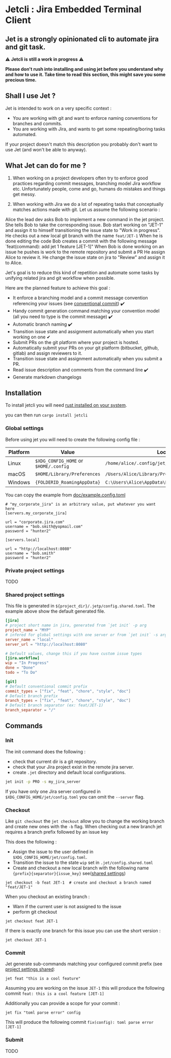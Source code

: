 # Jetcli : Jira Embedded Terminal Client
Jet is a strongly opinionated cli to automate jira and git task.
---
⚠️ **Jetcli is still a work in progress** ⚠️

**Please don't rush into installing and using jet before you understand why and how to use it. Take time to read this 
section, this might save you some precious time.** 

## Shall I use Jet ? 

Jet is intended to work on a very specific context : 
- You are working with git and want to enforce naming conventions for branches and commits.
- You are working with Jira, and wants to get some repeating/boring tasks automated.

If your project doesn't match this description you probably don't want to use Jet (and won't be able to anyway). 

## What Jet can do for me ? 

1. When working on a project developers often try to enforce good practices regarding commit messages, 
branching model Jira workflow etc. Unfortunately people, come and go, humans do mistakes and things get messy.

2. When working with Jira we do a lot of repeating tasks that conceptually matches actions made with git. 
Let us assume the following scenario :

Alice the lead dev asks Bob to implement a new command in the jet project. She tells Bob to take the corresponding issue. 
Bob start working on "JET-1" and assign it to himself transitioning the issue state to "Work in progress".
He checks out a new local git branch with the name `feat/JET-1` 
When he is done editing the code Bob creates a commit with the following message `feat(command): add jet 1 feature [JET-1]"
When Bob is done working on an issue he pushes is work to the remote repository and submit a PR
He assign Alice to review it.
He change the issue state on jira to "Review" and assign it to Alice.

Jet's goal is to reduce this kind of repetition and automate some tasks by unifying related jira and git workflow when
 possible. 

Here are the planned feature to achieve this goal : 
- It enforce a branching model and a commit message convention referencing your issues
(see [conventional commit](https://www.conventionalcommits.org/en/v1.0.0/)) ✔️
- Handy commit generation command matching your convention model (all you need to type is the commit message) ✔️
- Automatic branch naming ✔️
- Transition issue state and assignment automatically when you start working on one ✔ ️
- Submit PRs on the git platform where your project is hosted. 
- Automatically submit your PRs on your git platform (bitbucket, github, gitlab) and assign reviewers to it. 
- Transition issue state and assignment automatically when you submit a PR. 
- Read issue description and comments from the command line ✔️
- Generate markdown changelogs


## Installation

To install jetcli you will need [rust installed on your system](https://www.rust-lang.org/tools/install).

you can then run `cargo install jetcli`

### Global settings

Before using jet you will need to create the following config file :

|Platform | Value                                 | Location                                           |
| ------- | ------------------------------------- | --------------------------------                   |
| Linux   | `$XDG_CONFIG_HOME` or `$HOME/.config` | `/home/alice/.config/jet/config.toml`              |
| macOS   | `$HOME/Library/Preferences`           | `/Users/Alice/Library/Preferences/jet/config.toml` |
| Windows | `{FOLDERID_RoamingAppData}`           | `C:\Users\Alice\AppData\Roaming\jet\config.toml`   |

You can copy the example from [doc/example.config.toml](doc/example.config.toml)

```shell script
# "my_corporate_jira" is an arbitrary value, put whatever you want here
[servers.my_corporate_jira]

url = "corporate.jira.com"
username = "bob.smith@yopmail.com"
password = "hunter2"

[servers.local]

url = "http://localhost:8080"
username = "bob.smith"
password = "hunter2"
```

### Private project settings
TODO

### Shared project settings

This file is generated in `${project_dir}/.jetp/config.shared.toml`. 
The example above show the default generated file.

```toml
[jira]
# project short name in jira, generated from `jet init` -p arg
project_name = "MYP"
# infered for global settings with one server or from `jet init` -s arg
server_name = "local"
server_url = "http://localhost:8080"

# Default values, change this if you have custom issue types
[jira.workflow]
wip = "In Progress"
done = "Done"
todo = "To Do"

[git]
# Default conventional commit prefix
commit_types = ["fix", "feat", "chore", "style", "doc"]
# Default branch prefix
branch_types = ["fix", "feat", "chore", "style", "doc"]
# Default branch separator (ex: feat/JET-1)
branch_separator = "/"
```

## Commands

### Init

The init command does the following : 
- check that current dir is a git repository. 
- check that your Jira project exist in the remote jira server.  
- create `.jet` directory and default local configurations. 

```sh
jet init -p PRO -s my_jira_server
```
If you have only one Jira server configured in `$XDG_CONFIG_HOME/jet/config.toml` you can omit the `--server` flag.
 
### Checkout

Like `git checkout` the  `jet checkout` allow you to change the working branch and create new ones with the `-b` flag.
When checking out a new branch jet requires a branch prefix followed by an issue key

This does the following :
- Assign the issue to the user defined in `$XDG_CONFIG_HOME/jet/config.toml`. 
- Transition the issue to the state `wip` set in `.jet/config.shared.toml`
- Create and checkout a new local branch with the following name `{prefix}{separator}{issue_key}` see([shared settings](#shared-project-settings))

```shell script
jet checkout -b feat JET-1  # create and checkout a branch named "feat/JET-1"
``` 

When you checkout an existing branch :
- Warn if the current user is not assigned to the issue
- perform git checkout

```shell script
jet checkout feat JET-1
``` 

If there is exactly one branch for this issue you can use the short version : 
 ```shell script
 jet checkout JET-1
 ``` 

### Commit

Jet generate sub-commands matching your configured commit prefix (see [project settings shared](#shared-project-settings):

```shell script
jet feat "this is a cool feature"
```
Assuming you are working on the issue `JET-1` this will produce the following commit `feat: this is a cool feature [JET-1]`

Additionally you can provide a scope for your commit :

```shell script
jet fix "toml parse error" config
```

This will produce the following commit `fix(config): toml parse error [JET-1]`

### Submit 

TODO